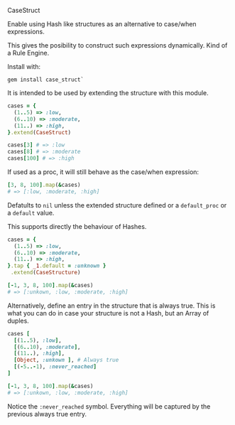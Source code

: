 CaseStruct

Enable using Hash like structures
as an alternative to case/when expressions.

This gives the posibility to construct such expressions
dynamically. Kind of a Rule Engine.

Install with:

```
gem install case_struct`
```

It is intended to be used by extending the structure
with this module.



```ruby
cases = {
  (1..5) => :low,
  (6..10) => :moderate,
  (11..) => :high,
}.extend(CaseStruct)

cases[3] # => :low
cases[8] # => :moderate
cases[100] # => :high
```

If used as a proc, it will still behave as the case/when expression:

```ruby
[3, 8, 100].map(&cases)
# => [:low, :moderate, :high]
```

Defatults to `nil` unless the extended structure defined or a
`default_proc` or a `default` value.

This supports directly the behaviour of Hashes.

```ruby
cases = {
  (1..5) => :low,
  (6..10) => :moderate,
  (11..) => :high,
}.tap { _1.default = :unknown }
 .extend(CaseStructure)

[-1, 3, 8, 100].map(&cases)
# => [:unkown, :low, :moderate, :high]
```

Alternatively, define an entry in the structure that is always
true. This is what you can do in case your structure is not a Hash, but an Array of duples.

```ruby
cases [
  [(1..5), :low],
  [(6..10), :moderate],
  [(11..), :high],
  [Object, :unkown ], # Always true
  [(-5..-1), :never_reached]
]

[-1, 3, 8, 100].map(&cases)
# => [:unkown, :low, :moderate, :high]
```

Notice the `:never_reached` symbol. Everything will be captured by the previous
always true entry.

